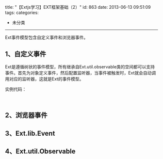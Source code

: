 title: "【Extjs学习】EXT框架基础（2）"
id: 863
date: 2013-06-13 09:51:09
tags: 
categories: 
- 未分类
---

Ext事件模型包含自定义事件和浏览器事件。

## 1、自定义事件

Ext是遵循树状的事件模型，所有继承自Ext.util.observable类的空间都可以支持事件。首先为对象定义事件，然后配置监听器，当事件被触发时，Ext就会自动调用对应的监听器，这就是Ext的事件模型。

实例代码：

&nbsp;

## 2、浏览器事件

## 3、Ext.lib.Event

## 4、Ext.util.Observable